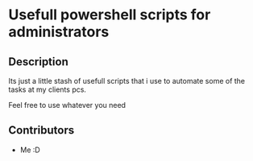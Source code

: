# Usefull powershell scripts for administrators
## Description
Its just a little stash of usefull scripts that i use to automate some of the tasks at my clients pcs.

Feel free to use whatever you need

## Contributors
- Me :D